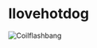 # Ilovehotdog
![Coilflashbang](https://github.com/user-attachments/assets/b37e4fdd-c242-45ce-a5da-6d3a06d25130)
